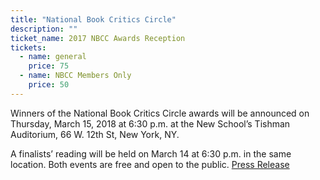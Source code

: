 ```yaml
---
title: "National Book Critics Circle"
description: ""
ticket_name: 2017 NBCC Awards Reception
tickets:
  - name: general
    price: 75
  - name: NBCC Members Only
    price: 50
---
```

Winners of the National Book Critics Circle awards will be announced on Thursday, March 15, 2018 at 6:30 p.m. at the New School’s Tishman Auditorium, 66 W. 12th St, New York, NY. 

A finalists’ reading will be held on March 14 at 6:30 p.m. in the same location. Both events are free and open to the public. [Press Release](news/2017-press-release/)
